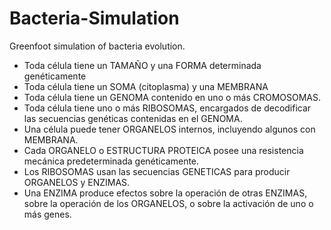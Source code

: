 Bacteria-Simulation
===================

Greenfoot simulation of bacteria evolution.
* Toda célula tiene un TAMAÑO y una FORMA determinada genéticamente
* Toda célula tiene un SOMA (citoplasma) y una MEMBRANA
* Toda célula tiene un GENOMA contenido en uno o más CROMOSOMAS.
* Toda célula tiene uno o más RIBOSOMAS, encargados de decodificar las secuencias genéticas contenidas en el GENOMA.
* Una célula puede tener ORGANELOS internos, incluyendo algunos con MEMBRANA.
* Cada ORGANELO o ESTRUCTURA PROTEICA posee una resistencia mecánica predeterminada genéticamente.
* Los RIBOSOMAS usan las secuencias GENETICAS para producir ORGANELOS y ENZIMAS.
* Una ENZIMA produce efectos sobre la operación de otras ENZIMAS, sobre la operación de los ORGANELOS, o sobre la activación de uno o
  más genes.